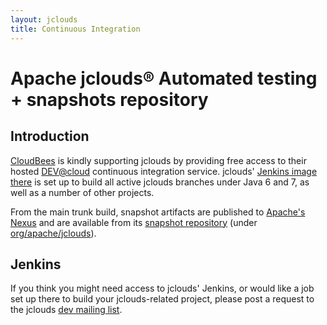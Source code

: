 ```yaml
---
layout: jclouds
title: Continuous Integration
---
```


# Apache jclouds&reg; Automated testing + snapshots repository

## Introduction

[CloudBees](http://www.cloudbees.com) is kindly supporting jclouds by providing free access to their hosted [DEV@cloud](http://www.cloudbees.com/dev.cb) continuous integration service. jclouds' [Jenkins image there](http://jclouds.ci.cloudbees.com) is set up to build all active jclouds branches under Java 6 and 7, as well as a number of other projects.

From the main trunk build, snapshot artifacts are published to [Apache's Nexus](https://repository.apache.org/) and are available from its [snapshot repository](https://repository.apache.org/content/repositories/snapshots/) (under [org/apache/jclouds](https://repository.apache.org/content/repositories/snapshots/org/apache/jclouds/)).

## Jenkins

If you think you might need access to jclouds' Jenkins, or would like a job set up there to build your jclouds-related project, please post a request to the jclouds [dev mailing list](http://incubator.apache.org/projects/jclouds.html).
